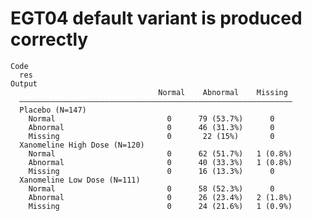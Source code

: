 # EGT04 default variant is produced correctly

    Code
      res
    Output
                                     Normal    Abnormal    Missing 
      —————————————————————————————————————————————————————————————
      Placebo (N=147)                                              
        Normal                         0      79 (53.7%)      0    
        Abnormal                       0      46 (31.3%)      0    
        Missing                        0       22 (15%)       0    
      Xanomeline High Dose (N=120)                                 
        Normal                         0      62 (51.7%)   1 (0.8%)
        Abnormal                       0      40 (33.3%)   1 (0.8%)
        Missing                        0      16 (13.3%)      0    
      Xanomeline Low Dose (N=111)                                  
        Normal                         0      58 (52.3%)      0    
        Abnormal                       0      26 (23.4%)   2 (1.8%)
        Missing                        0      24 (21.6%)   1 (0.9%)

